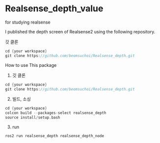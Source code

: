 # Realsense_depth_value
for studying realsense

I published the depth screen of Realsense2 using the following repository.

깃 클론
```cpp
cd {your workspace}
git clone https://github.com/beomsuchoi/Realsense_depth.git
```

How to use This package
1. 깃 클론

```cpp
cd {your workspace}
git clone https://github.com/beomsuchoi/Realsense_depth.git
```

2. 빌드, 소싱

```cpp
cd {your workspace}
colcon build --packages-select realsense_depth
source install/setup.bash

```
3. run

```cpp
ros2 run realsense_depth realsense_depth_node

```
